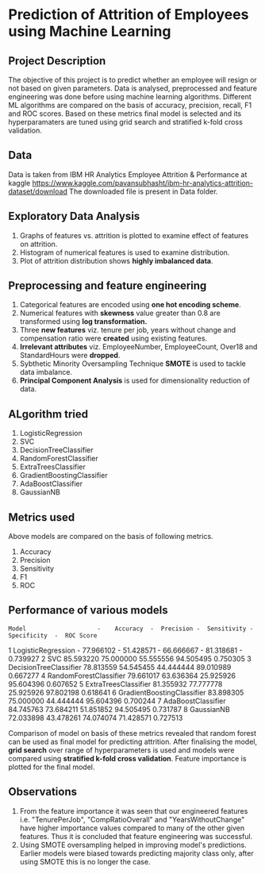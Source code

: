 #  Prediction of Attrition of Employees using Machine Learning 
##  Project Description
The objective of this project is to predict whether an employee will resign or not based on given parameters. Data is analysed, preprocessed and feature engineering was done
before using machine learning algorithms. Different ML algorithms are compared on the basis of accuracy, precision, recall, F1 and ROC scores. Based on these metrics final model 
is selected and its hyperparamaters are tuned using grid search and stratified k-fold cross validation. 

## Data
Data is taken from IBM HR Analytics Employee Attrition & Performance at kaggle https://www.kaggle.com/pavansubhasht/ibm-hr-analytics-attrition-dataset/download
The downloaded file is present in Data folder. 

## Exploratory Data Analysis
1. Graphs of features vs. attrition is plotted to examine effect of features on attrition.
2. Histogram of numerical features is used to examine distribution.
3. Plot of attrition distribution shows **highly imbalanced data**.

## Preprocessing and feature engineering
1. Categorical features are encoded using **one hot encoding scheme**.
2. Numerical features with **skewness** value greater than 0.8 are transformed using **log transformation.**
3. Three **new features** viz. tenure per job, years without change and compensation ratio were **created** using existing features.
4. **Irrelevant attributes** viz. EmployeeNumber, EmployeeCount, Over18 and StandardHours were **dropped**.
5. Sybthetic Minority Oversampling Technique **SMOTE** is used to tackle data imbalance.
6. **Principal Component Analysis** is used for dimensionality reduction of data.

## ALgorithm tried
1. LogisticRegression
2. SVC
3. DecisionTreeClassifier 	    
4. RandomForestClassifier 	    
5. ExtraTreesClassifier 	      
6. GradientBoostingClassifier 	
7. AdaBoostClassifier 	        
8. GaussianNB 	

## Metrics used
Above models are compared on the basis of following metrics.
1. Accuracy
2. Precision
3. Sensitivity
4. F1
5. ROC

## Performance of various models
    Model 	                 -    Accuracy 	-  Precision -	Sensitivity -	Specificity  -	ROC Score
1 	LogisticRegression 	     -   77.966102  -  51.428571 -	66.666667 	-   81.318681 	 -  0.739927
2 	SVC 	                      85.593220 	75.000000 	55.555556 	  94.505495 	  0.750305
3 	DecisionTreeClassifier 	    78.813559 	54.545455 	44.444444 	  89.010989 	  0.667277
4 	RandomForestClassifier 	    79.661017 	63.636364 	25.925926 	  95.604396 	  0.607652
5 	ExtraTreesClassifier 	      81.355932 	77.777778 	25.925926 	  97.802198 	  0.618641
6 	GradientBoostingClassifier 	83.898305 	75.000000 	44.444444 	  95.604396 	  0.700244
7 	AdaBoostClassifier 	        84.745763 	73.684211 	51.851852 	  94.505495 	  0.731787
8 	GaussianNB 	                72.033898 	43.478261 	74.074074 	  71.428571 	  0.727513




Comparison of model on basis of these metrics revealed that random forest can be used as final model for predicting attrition.
After finalising the model, **grid search** over range of hyperparameters is used and models were compared using **stratified k-fold cross validation**.
Feature importance is plotted for the final model.

## Observations
1. From the feature importance it was seen that our engineered features i.e. "TenurePerJob", "CompRatioOverall" and "YearsWithoutChange" have higher importance values compared to many of the other given features. Thus it is concluded that feature engineering was successful.
2. Using SMOTE oversampling helped in improving model's predictions. Earlier models were biased towards predicting majority class only, after using SMOTE this is no longer the case.

